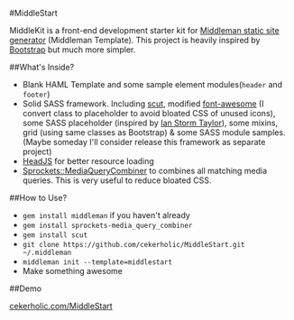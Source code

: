 #MiddleStart

MiddleKit is a front-end development starter kit for [Middleman static site generator](http://middlemanapp.com/) (Middleman Template). This project is heavily inspired by [Bootstrap](http://getbootstrap.com/) but much more simpler.


##What's Inside?

- Blank HAML Template and some sample element modules(`header` and `footer`)
- Solid SASS framework. Including [scut](http://davidtheclark.github.io/scut/), modified [font-awesome](http://fortawesome.github.io/Font-Awesome/) (I convert class to placeholder to avoid bloated CSS of unused icons), some SASS placeholder (inspired by [Ian Storm Taylor](http://ianstormtaylor.com/oocss-plus-sass-is-the-best-way-to-css/)), some mixins, grid (using same classes as Bootstrap) & some SASS module samples. (Maybe someday I'll consider release this framework as separate project)
- [HeadJS](http://headjs.com/) for better resource loading
- [Sprockets::MediaQueryCombiner](https://github.com/aaronjensen/sprockets-media_query_combiner) to combines all matching media queries. This is very useful to reduce bloated CSS.


##How to Use?

- `gem install middleman` if you haven't already
- `gem install sprockets-media_query_combiner`
- `gem install scut`
- `git clone https://github.com/cekerholic/MiddleStart.git ~/.middleman`
- `middleman init --template=middlestart`
- Make something awesome


##Demo

[cekerholic.com/MiddleStart](http://cekerholic.com/MiddleStart/)


